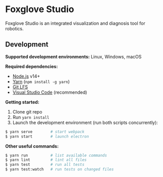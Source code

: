 # Foxglove Studio

Foxglove Studio is an integrated visualization and diagnosis tool for robotics.

## Development

**Supported development environments:** Linux, Windows, macOS

**Required dependencies:**

- [Node.js](https://nodejs.org/en/) v14+
- [Yarn](https://yarnpkg.com/getting-started/install) (`npm install -g yarn`)
- [Git LFS](https://git-lfs.github.com/)
- [Visual Studio Code](https://code.visualstudio.com/) (recommended)

**Getting started:**

1. Clone git repo
1. Run `yarn install`
1. Launch the development environment (run both scripts concurrently):

```sh
$ yarn serve        # start webpack
$ yarn start        # launch electron
```

**Other useful commands:**

```sh
$ yarn run          # list available commands
$ yarn lint         # lint all files
$ yarn test         # run all tests
$ yarn test:watch   # run tests on changed files
```
